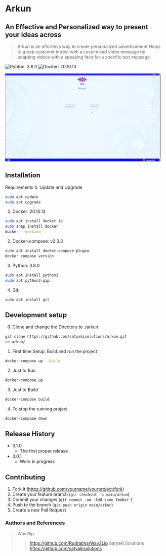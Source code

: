 # Arkun
## An Effective and Personalized way to present your ideas across
> Arkun is an effortless way to create personalized advertisement
> Helps to grasp customer intrest with a customised video message
> by adapting videos with a speaking face for a specific text message

![Pyhton: 3.8.0](https://img.shields.io/badge/Code-Python-informational?style=flat&logo=python&logoColor=white&color=2bbc8a)
![Docker: 20.10.13](https://img.shields.io/badge/Tools-Docker-informational?style=flat&logo=docker&logoColor=white&color=2bbc8a)

![](ezgif.com-gif-maker.gif)

## Installation

Requirements
0. Update and Upgrade
```sh
sudo apt update
sudo apt upgrade
```
2. Docker: 20.10.13
```sh
sudo apt install docker.io
sudo snap install docker
docker --version
```
2. Docker-compose: v2.3.3
```sh
sudo apt install docker-compose-plugin
docker compose version
```
3. Python: 3.8.0
```sh
sudo apt install python3
sudo apt python3-pip
```
4. Git: 
```sh
sudo apt install git
```

## Development setup
0. Clone and change the Directory to ./arkun
```sh
git clone https://github.com/satyakisolutions/arkun.git
cd arkun/
```
1. First time Setup, Build and run the project
```sh
docker-compose up --build
```
2. Just to Run
```sh
docker-compose up
```
3. Just to Build
```sh
docker-compose build
```
4. To stop the running project
```sh
docker-compose down
```

## Release History

* 0.1.0
    * The first proper release
* 0.0.1
    * Work in progress



## Contributing

1. Fork it (<https://github.com/yourname/yourproject/fork>)
2. Create your feature branch (`git checkout -b main/arkun`)
3. Commit your changes (`git commit -am 'Add some fooBar'`)
4. Push to the branch (`git push origin main/arkun`)
5. Create a new Pull Request

### Authors and References
> Wav2lip
> > https://github.com/Rudrabha/Wav2Lip
> Satyaki Solutions
> > https://github.com/satyakisolutions

